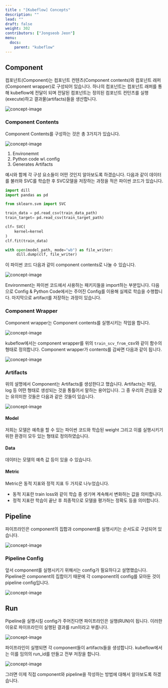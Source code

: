 ```yaml
---
title : "[Kubeflow] Concepts"
description: ""
lead: ""
draft: false
weight: 302
contributors: ["Jongseob Jeon"]
menu:
  docs:
    parent: "kubeflow"
---
```


## Component

컴포넌트(Component)는 컴포넌트 컨텐츠(Component contents)와 컴포넌트 래퍼(Component wrapper)로 구성되어 있습니다.
하나의 컴포넌트는 컴포넌트 래퍼를 통해 kubeflow에 전달이 되며 전달된 컴포넌트는 정의된 컴포넌트 컨턴츠를 실행(execute)하고 결과물(artifacts)들을 생산합니다.

<img src="/images/docs/kubeflow/concept-0.png" title="concept-image"/>

### Component Contents

Component Contents를 구성하는 것은 총 3가지가 있습니다.

<img src="/images/docs/kubeflow/concept-1.png" title="concept-image"/>

1. Environemnt
2. Python code w\ config
3. Generates Artifacts

예시와 함께 각 구성 요소들이 어떤 것인지 알아보도록 하겠습니다.
다음과  같이 데이터를 불러와 SVC를 학습한 후 SVC모델을 저장하는 과정을 적은 파이썬 코드가 있습니다.

```python
import dill
import pandas as pd

from sklearn.svm import SVC

train_data = pd.read_csv(train_data_path)
train_target= pd.read_csv(train_target_path)

clf= SVC(
    kernel=kernel
)
clf.fit(train_data)

with open(model_path, mode="wb") as file_writer:
     dill.dump(clf, file_writer)
```

이 파이썬 코드 다음과 같이 component contents로 나눌 수 있습니다.

<img src="/images/docs/kubeflow/concept-2.png" title="concept-image"/>

Environment는 파이썬 코드에서 사용하는 패키지들을 import하는 부분입니다.
다음으로 Config & Python Code에서는 주어진 Config를 이용해 실제로 학습을 수행합니다.
마지막으로 artifact를 저장하는 과정이 있습니다.

### Component Wrapper

Component wrapper는 Component contents를 실행시키는 작업을 합니다.

<img src="/images/docs/kubeflow/concept-3.png" title="concept-image"/>

kubeflow에서는 component wrapper를 위의 `train_scv_from_`csv와 같이 함수의 형태로 정의합니다.
Component wrapper가 contents를 감싸면 다음과 같이 됩니다.

<img src="/images/docs/kubeflow/concept-4.png" title="concept-image"/>

### Artifacts

위의 설명에서 Component는 Artifacts를 생성한다고 했습니다.
Artifacts는 파일, log 등 어떤 형태로 생성되는 것을 통틀어서 말하는 용어입니다.
그 중 우리의 관심을 갖는 유의미한 것들은 다음과 같은 것들이 있습니다.

<img src="/images/docs/kubeflow/concept-5.png" title="concept-image"/>

#### Model

저희는 모델은 예측을 할 수 있는 파이썬 코드와 학습된 weight 그리고 이를 실행시키기 위한 환경이 모두 있는 형태로 정의하였습니다.

#### Data

데이터는 모델의 예측 값 등이 있을 수 있습니다.

#### Metric

Metric은 동적 지표와 정적 지표 두 가지로 나누었습니다.

- 동적 지표란 train loss와 같이 학습 중 생기며 계속해서 변화하는 값을 의미합니다.
- 정적 지표란 학습이 끝난 후 최종적으로 모델을 평가하는 정확도 등을 의미합니다.

## Pipeline

파이프라인은 component의 집합과 component를 실행시키는 순서도로 구성되어 있습니다.

<img src="/images/docs/kubeflow/concept-6.png" title="concept-image"/>

### Pipeline Config

앞서 component를 실행시키기 위해서는 config가 필요하다고 설명했습니다.
Pipeline은 component의 집합이기 때문에 각 component의 config를 모아둔 것이 pipeline config입니다.

<img src="/images/docs/kubeflow/concept-7.png" title="concept-image"/>

## Run

Pipeline을 실행시킬 config가 주어진다면 파이프라인은 실행(RUN)이 됩니다.
이러한 이유로 파이프라인이 실행된 결과를 run이라고 부릅니다.

<img src="/images/docs/kubeflow/concept-8.png" title="concept-image"/>

파이프라인이 실행되면 각 component들이 artifacts들을 생성합니다.
kubeflow에서는 이를 임의의 run_id를 만들고 전부 저장을 합니다.

<img src="/images/docs/kubeflow/concept-9.png" title="concept-image"/>

그러면 이제 직접 component와 pipeline을 작성하는 방법에 대해서 알아보도록 하겠습니다.
